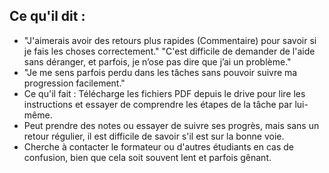 ## Ce qu'il dit :
- "J'aimerais avoir des retours plus rapides (Commentaire) pour savoir si je fais les choses correctement."
"C'est difficile de demander de l'aide sans déranger, et parfois, je n’ose pas dire que j’ai un problème."
- "Je me sens parfois perdu dans les tâches sans pouvoir suivre ma progression facilement."
- Ce qu'il fait :
Télécharge les fichiers PDF depuis le drive pour lire les instructions et essayer de comprendre les étapes de la tâche par lui-même.
- Peut prendre des notes ou essayer de suivre ses progrès, mais sans un retour régulier, il est difficile de savoir s'il est sur la bonne voie.
- Cherche à contacter le formateur ou d'autres étudiants en cas de confusion, bien que cela soit souvent lent et parfois gênant.
